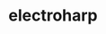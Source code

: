 ---
layout: past-project
title: electroharp
categories: projects past
permalink: /:categories/:title
order: 1
image: electroharp.jpg
type: showcase
---